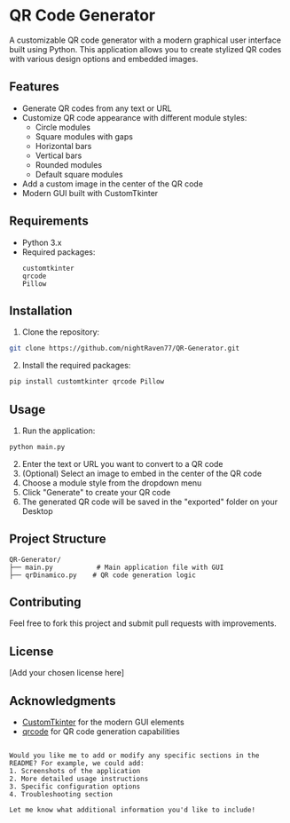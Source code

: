  # QR Code Generator

A customizable QR code generator with a modern graphical user interface built using Python. This application allows you to create stylized QR codes with various design options and embedded images.

## Features

- Generate QR codes from any text or URL
- Customize QR code appearance with different module styles:
  - Circle modules
  - Square modules with gaps
  - Horizontal bars
  - Vertical bars
  - Rounded modules
  - Default square modules
- Add a custom image in the center of the QR code
- Modern GUI built with CustomTkinter

## Requirements

- Python 3.x
- Required packages:
  ```
  customtkinter
  qrcode
  Pillow
  ```

## Installation

1. Clone the repository:
```bash
git clone https://github.com/nightRaven77/QR-Generator.git
```

2. Install the required packages:
```bash
pip install customtkinter qrcode Pillow
```

## Usage

1. Run the application:
```bash
python main.py
```

2. Enter the text or URL you want to convert to a QR code
3. (Optional) Select an image to embed in the center of the QR code
4. Choose a module style from the dropdown menu
5. Click "Generate" to create your QR code
6. The generated QR code will be saved in the "exported" folder on your Desktop

## Project Structure

```
QR-Generator/
├── main.py           # Main application file with GUI
├── qrDinamico.py    # QR code generation logic

```

## Contributing

Feel free to fork this project and submit pull requests with improvements.

## License

[Add your chosen license here]

## Acknowledgments

- [CustomTkinter](https://github.com/TomSchimansky/CustomTkinter) for the modern GUI elements
- [qrcode](https://github.com/lincolnloop/python-qrcode) for QR code generation capabilities
```

Would you like me to add or modify any specific sections in the README? For example, we could add:
1. Screenshots of the application
2. More detailed usage instructions
3. Specific configuration options
4. Troubleshooting section

Let me know what additional information you'd like to include!
